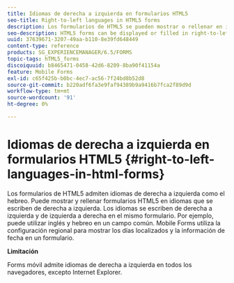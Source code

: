 ```yaml
---
title: Idiomas de derecha a izquierda en formularios HTML5
seo-title: Right-to-left languages in HTML5 forms
description: Los formularios de HTML5 se pueden mostrar o rellenar en idiomas de derecha a izquierda, como el hebreo.
seo-description: HTML5 forms can be displayed or filled in right-to-left languages, such as Hebrew.
uuid: 37639671-3207-49aa-b110-8e39fd648449
content-type: reference
products: SG_EXPERIENCEMANAGER/6.5/FORMS
topic-tags: hTML5_forms
discoiquuid: b8465471-0458-42d6-8209-8ba90f41154a
feature: Mobile Forms
exl-id: c65f425b-b0bc-4ec7-ac56-7f24bd8b52d8
source-git-commit: b220adf6fa3e9faf94389b9a9416b7fca2f89d9d
workflow-type: tm+mt
source-wordcount: '91'
ht-degree: 0%

---
```


# Idiomas de derecha a izquierda en formularios HTML5 {#right-to-left-languages-in-html-forms}

Los formularios de HTML5 admiten idiomas de derecha a izquierda como el hebreo. Puede mostrar y rellenar formularios HTML5 en idiomas que se escriben de derecha a izquierda. Los idiomas se escriben de derecha a izquierda y de izquierda a derecha en el mismo formulario. Por ejemplo, puede utilizar inglés y hebreo en un campo común. Mobile Forms utiliza la configuración regional para mostrar los días localizados y la información de fecha en un formulario.

**Limitación**

Forms móvil admite idiomas de derecha a izquierda en todos los navegadores, excepto Internet Explorer.
